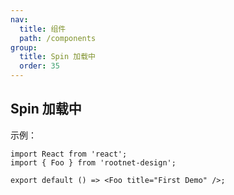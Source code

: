 ```yaml
---
nav:
  title: 组件
  path: /components
group:
  title: Spin 加载中
  order: 35
---
```


## Spin 加载中

示例：

```tsx
import React from 'react';
import { Foo } from 'rootnet-design';

export default () => <Foo title="First Demo" />;
```

